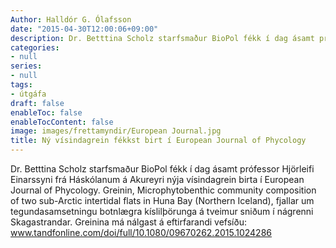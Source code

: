 ```yaml
---
Author: Halldór G. Ólafsson
date: "2015-04-30T12:00:06+09:00"
description: Dr. Betttina Scholz starfsmaður BioPol fékk í dag ásamt prófessor Hjörleifi Einarssyni frá Háskólanum á Akureyri nýja vísindagrein birta í European Journal of Phycology. Greinin, Microphytobenthic community composition of two...
categories:
- null
series:
- null
tags:
- útgáfa
draft: false
enableToc: false
enableTocContent: false
image: images/frettamyndir/European Journal.jpg
title: Ný vísindagrein fékkst birt í European Journal of Phycology
---
```



Dr. Betttina Scholz starfsmaður BioPol fékk í dag ásamt prófessor Hjörleifi Einarssyni frá Háskólanum á Akureyri nýja vísindagrein birta í European Journal of Phycology. Greinin, Microphytobenthic community composition of two sub-Arctic intertidal flats in Huna Bay (Northern Iceland), fjallar um tegundasamsetningu botnlægra kíslilþörunga á tveimur sniðum í nágrenni Skagastrandar. Greinina má nálgast á eftirfarandi vefsíðu: www.tandfonline.com/doi/full/10.1080/09670262.2015.1024286